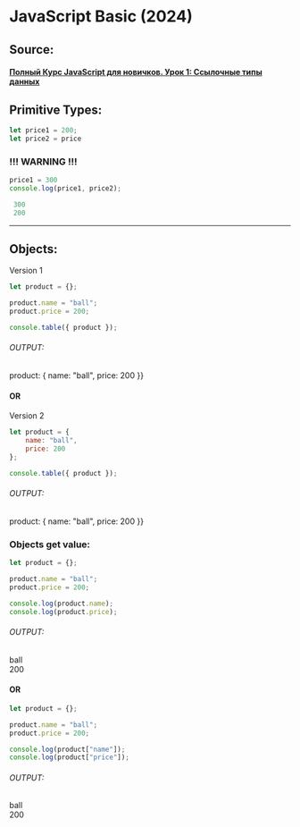 ﻿# JavaScript Basic (2024)

## Source:
#### [Полный Курс JavaScript для новичков. Урок 1: Ссылочные типы данных](https://www.youtube.com/watch?v=ap3mLiPF2PE)


## Primitive Types:  

```js
let price1 = 200;  
let price2 = price  
```
### !!! WARNING !!!  

```js
price1 = 300  
console.log(price1, price2);  

 300  
 200 
```  
 <hr>  

## Objects:
Version 1

```js
let product = {};  

product.name = "ball";  
product.price = 200;  

console.table({ product });  
```
###### OUTPUT: 
product: { name: "ball", price: 200 }}  

#### OR
Version 2  
```js
let product = {
    name: "ball",
    price: 200
};

console.table({ product });
```
###### OUTPUT: 
product: { name: "ball", price: 200 }}  

### Objects get value:
```js
let product = {};

product.name = "ball";
product.price = 200;

console.log(product.name);
console.log(product.price);
```

###### OUTPUT: 
ball   
200

#### OR

```js
let product = {};

product.name = "ball";
product.price = 200;

console.log(product["name"]);
console.log(product["price"]);
```

###### OUTPUT: 
ball   
200










